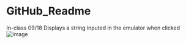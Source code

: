 # GitHub_Readme
In-class 09/18
Displays a string inputed in the emulator when clicked
![image](https://github.com/gusgus98/GitHub_Readme/assets/82188302/d3af27c3-59d5-483b-b161-3961b1f82f27)
